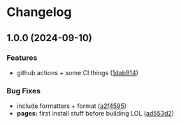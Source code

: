 # Changelog

## 1.0.0 (2024-09-10)


### Features

* github actions + some CI things ([1dab914](https://github.com/atomic-studio-org/Website/commit/1dab914a642be19d6cf70736c8010640102d8db5))


### Bug Fixes

* include formatters + format ([a2f4595](https://github.com/atomic-studio-org/Website/commit/a2f4595e686647eb7da786b7598efb0200fc917c))
* **pages:** first install stuff before building LOL ([ad553d2](https://github.com/atomic-studio-org/Website/commit/ad553d24dfc36bd48896b97bbb579656e4bb9b7b))
